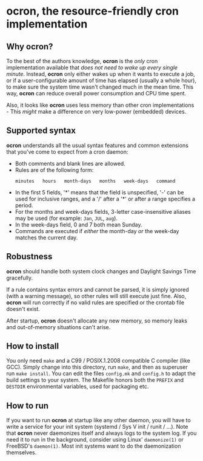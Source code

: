 # ocron, the resource-friendly cron implementation

## Why ocron?

To the best of the authors knowledge, **ocron** is the *only* cron implementation available that *does not need to wake up every single minute*.
Instead, **ocron** only either wakes up when it wants to execute a job, or if a user-configurable amount of time has elapsed (usually a whole hour),
to make sure the system time wasn't changed much in the mean time.
This way, **ocron** can reduce overall power consumption and CPU time spent.

Also, it looks like **ocron** uses less memory than other cron implementations - This *might* make a difference on very low-power (embedded) devices.

## Supported syntax

**ocron** understands all the usual syntax features and common extensions that you've come to expect from a cron daemon:

- Both comments and blank lines are allowed.
- Rules are of the following form:
  ```
  minutes   hours   month-days   months   week-days   command
  ```
- In the first 5 fields, '\*' means that the field is unspecified, '-' can be used for inclusive ranges, and a '/' after a '\*' or after a range specifies a period.
- For the months and week-days fields, 3-letter case-insensitive aliases may be used (for example: `Jan`, `JUL`, `aug`).
- In the week-days field, 0 and 7 both mean Sunday.
- Commands are executed if *either* the month-day *or* the week-day matches the current day.

## Robustness

**ocron** should handle both system clock changes and Daylight Savings Time gracefully.

If a rule contains syntax errors and cannot be parsed, it is simply ignored (with a warning message), so other rules will still execute just fine.
Also, **ocron** will run correctly if no valid rules are specified or the crontab file doesn't exist.

After startup, **ocron** doesn't allocate any new memory, so memory leaks and out-of-memory situations can't arise.


## How to install

You only need `make` and a C99 / POSIX.1.2008 compatible C compiler (like GCC).
Simply change into this directory, run `make`, and then as superuser run `make install`.
You can edit the files `config.mk` and `config.h` to adapt the build settings to your system.
The Makefile honors both the `PREFIX` and `DESTDIR` environmental variables, used for packaging etc.

## How to run

If you want to run **ocron** at startup like any other daemon, you will have to write a service for your init system (systemd / Sys V init / runit / ...).
Note that **ocron** never daemonizes itself and always logs to the system log.
If you need it to run in the background, consider using Linux' `daemonize(1)` or FreeBSD's `daemon(1)`.
Most init systems want to do the daemonization themselves.

